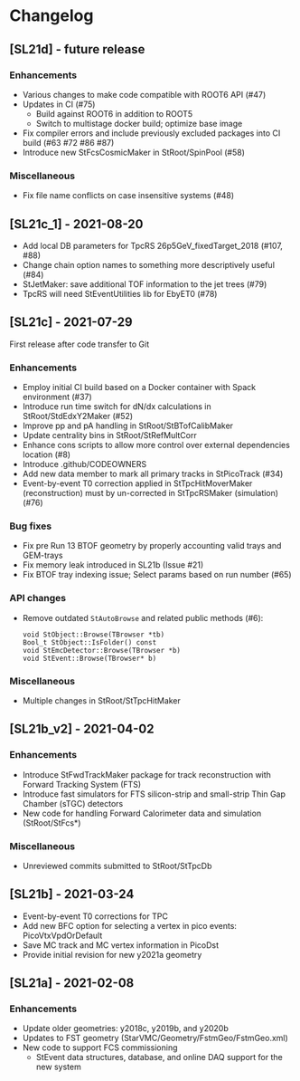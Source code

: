 # Changelog

## [SL21d] - future release

### Enhancements

- Various changes to make code compatible with ROOT6 API (#47)
- Updates in CI (#75)
  - Build against ROOT6 in addition to ROOT5
  - Switch to multistage docker build; optimize base image
- Fix compiler errors and include previously excluded packages into CI build (#63 #72 #86 #87)
- Introduce new StFcsCosmicMaker in StRoot/SpinPool (#58)

### Miscellaneous

- Fix file name conflicts on case insensitive systems (#48)


## [SL21c_1] - 2021-08-20

- Add local DB parameters for TpcRS 26p5GeV_fixedTarget_2018 (#107, #88)
- Change chain option names to something more descriptively useful (#84)
- StJetMaker: save additional TOF information to the jet trees (#79)
- TpcRS will need StEventUtilities lib for EbyET0 (#78)


## [SL21c] - 2021-07-29

First release after code transfer to Git

### Enhancements

- Employ initial CI build based on a Docker container with Spack environment (#37)
- Introduce run time switch for dN/dx calculations in StRoot/StdEdxY2Maker (#52)
- Improve pp and pA handling in StRoot/StBTofCalibMaker
- Update centrality bins in StRoot/StRefMultCorr
- Enhance cons scripts to allow more control over external dependencies location (#8)
- Introduce .github/CODEOWNERS
- Add new data member to mark all primary tracks in StPicoTrack (#34)
- Event-by-event T0 correction applied in StTpcHitMoverMaker (reconstruction)
  must by un-corrected in StTpcRSMaker (simulation) (#76)

### Bug fixes

- Fix pre Run 13 BTOF geometry by properly accounting valid trays and GEM-trays
- Fix memory leak introduced in SL21b (Issue #21)
- Fix BTOF tray indexing issue; Select params based on run number (#65)

### API changes

- Remove outdated `StAutoBrowse` and related public methods (#6):

      void StObject::Browse(TBrowser *tb)
      Bool_t StObject::IsFolder() const
      void StEmcDetector::Browse(TBrowser *b)
      void StEvent::Browse(TBrowser* b)

### Miscellaneous

- Multiple changes in StRoot/StTpcHitMaker


## [SL21b_v2] - 2021-04-02

### Enhancements

- Introduce StFwdTrackMaker package for track reconstruction with Forward
  Tracking System (FTS)
- Introduce fast simulators for FTS silicon-strip and small-strip Thin Gap
  Chamber (sTGC) detectors
- New code for handling Forward Calorimeter data and simulation (StRoot/StFcs*)

### Miscellaneous

- Unreviewed commits submitted to StRoot/StTpcDb


## [SL21b] - 2021-03-24

- Event-by-event T0 corrections for TPC
- Add new BFC option for selecting a vertex in pico events: PicoVtxVpdOrDefault
- Save MC track and MC vertex information in PicoDst
- Provide initial revision for new y2021a geometry


## [SL21a] - 2021-02-08

### Enhancements

- Update older geometries: y2018c, y2019b, and y2020b
- Updates to FST geometry (StarVMC/Geometry/FstmGeo/FstmGeo.xml)
- New code to support FCS commissioning
  - StEvent data structures, database, and online DAQ support for the new system
